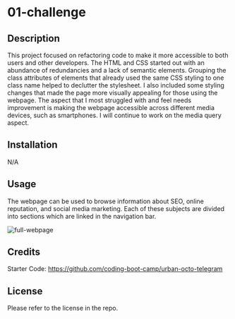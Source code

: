 # 01-challenge

## Description

This project focused on refactoring code to make it more accessible to both users and other developers. The HTML and CSS started out with an abundance of redundancies and a lack of semantic elements. Grouping the class attributes of elements that already used the same CSS styling to one class name helped to declutter the stylesheet. I also included some styling changes that made the page more visually appealing for those using the webpage. The aspect that I most struggled with and feel needs improvement is making the webpage accessible across different media devices, such as smartphones. I will continue to work on the media query aspect.

## Installation

N/A

## Usage

The webpage can be used to browse information about SEO, online reputation, and social media marketing. Each of these subjects are divided into sections which are linked in the navigation bar. 

![full-webpage](https://user-images.githubusercontent.com/121981411/215386309-8e4672a0-3c0d-4a1c-a3a5-aaaba13d4c4a.png)

## Credits

Starter Code: https://github.com/coding-boot-camp/urban-octo-telegram

## License

Please refer to the license in the repo.
